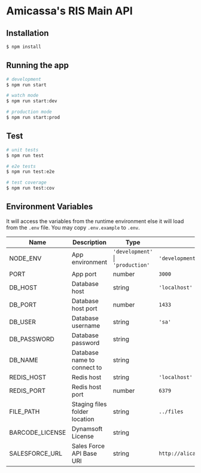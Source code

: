 # Amicassa's RIS Main API

## Installation

```bash
$ npm install
```

## Running the app

```bash
# development
$ npm run start

# watch mode
$ npm run start:dev

# production mode
$ npm run start:prod
```

## Test

```bash
# unit tests
$ npm run test

# e2e tests
$ npm run test:e2e

# test coverage
$ npm run test:cov
```

## Environment Variables

It will access the variables from the runtime environment else it will load from the `.env` file. You may copy `.env.example` to `.env`.

| Name            | Description                   | Type                                  | Default                             |
| --------------- | ----------------------------- | ------------------------------------- | ----------------------------------- |
| NODE_ENV        | App environment               | `'development'` &#124; `'production'` | `'development'`                     |
| PORT            | App port                      | number                                | `3000`                              |
| DB_HOST         | Database host                 | string                                | `'localhost'`                       |
| DB_PORT         | Database host port            | number                                | `1433`                              |
| DB_USER         | Database username             | string                                | `'sa'`                              |
| DB_PASSWORD     | Database password             | string                                |                                     |
| DB_NAME         | Database name to connect to   | string                                |                                     |
| REDIS_HOST      | Redis host                    | string                                | `'localhost'`                       |
| REDIS_PORT      | Redis host port               | number                                | `6379`                              |
| FILE_PATH       | Staging files folder location | string                                | `../files`                          |
| BARCODE_LICENSE | Dynamsoft License             | string                                |                                     |
| SALESFORCE_URL  | Sales Force API Base URl      | string                                | `http://alicas201.ayalaland.com.ph` |

